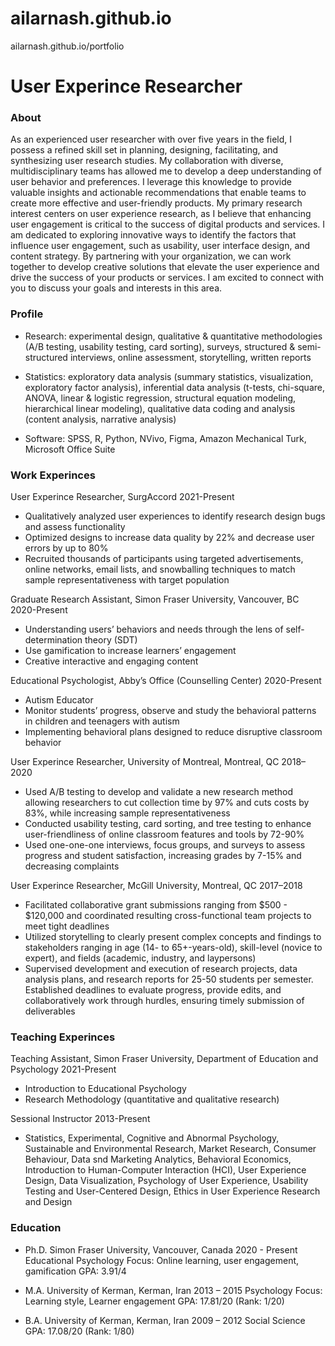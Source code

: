 # ailarnash.github.io
ailarnash.github.io/portfolio

# User Experince Researcher

### About
As an experienced user researcher with over five years in the field, I possess a refined skill set in planning, designing, facilitating, and synthesizing user research studies. My collaboration with diverse, multidisciplinary teams has allowed me to develop a deep understanding of user behavior and preferences. I leverage this knowledge to provide valuable insights and actionable recommendations that enable teams to create more effective and user-friendly products. My primary research interest centers on user experience research, as I believe that enhancing user engagement is critical to the success of digital products and services. I am dedicated to exploring innovative ways to identify the factors that influence user engagement, such as usability, user interface design, and content strategy. By partnering with your organization, we can work together to develop creative solutions that elevate the user experience and drive the success of your products or services. I am excited to connect with you to discuss your goals and interests in this area.

### Profile
- Research: experimental design, qualitative & quantitative methodologies (A/B testing, usability testing, card sorting), surveys, structured & semi-structured interviews, online assessment, storytelling, written reports

- Statistics: exploratory data analysis (summary statistics, visualization, exploratory factor analysis), inferential data analysis (t-tests, chi-square, ANOVA, linear & logistic regression, structural equation modeling, hierarchical linear modeling), qualitative data coding and analysis (content analysis, narrative analysis)

- Software: SPSS, R, Python, NVivo, Figma, Amazon Mechanical Turk, Microsoft Office Suite

### Work Experinces
User Experince Researcher, SurgAccord 2021-Present
- Qualitatively analyzed user experiences to identify research design bugs and assess functionality
- Optimized designs to increase data quality by 22% and decrease user errors by up to 80%
- Recruited thousands of participants using targeted advertisements, online networks, email lists, and snowballing techniques to match sample representativeness with target population

Graduate Research Assistant, Simon Fraser University, Vancouver, BC 2020-Present
- Understanding users’ behaviors and needs through the lens of self-determination theory (SDT)
- Use gamification to increase learners’ engagement
- Creative interactive and engaging content

Educational Psychologist, Abby’s Office (Counselling Center) 2020-Present
- Autism Educator
- Monitor students’ progress, observe and study the behavioral patterns in children and teenagers with autism
- Implementing behavioral plans designed to reduce disruptive classroom behavior

User Experince Researcher, University of Montreal, Montreal, QC 2018–2020
- Used A/B testing to develop and validate a new research method allowing researchers to cut collection time by 97% and cuts costs by 83%, while increasing sample representativeness
- Conducted usability testing, card sorting, and tree testing to enhance user-friendliness of online classroom features and tools by 72-90%
- Used one-one-one interviews, focus groups, and surveys to assess progress and student satisfaction, increasing grades by 7-15% and decreasing complaints

User Experince Researcher, McGill University, Montreal, QC 2017–2018
- Facilitated collaborative grant submissions ranging from $500 - $120,000 and coordinated resulting cross-functional team projects to meet tight deadlines
- Utilized storytelling to clearly present complex concepts and findings to stakeholders ranging in age (14- to 65+-years-old), skill-level (novice to expert), and fields (academic, industry, and laypersons)
- Supervised development and execution of research projects, data analysis plans, and research reports for 25-50 students per semester. Established deadlines to evaluate progress, provide edits, and collaboratively work through hurdles, ensuring timely submission of deliverables

### Teaching Experinces
Teaching Assistant, Simon Fraser University, Department of Education and Psychology 2021-Present
- Introduction to Educational Psychology
- Research Methodology (quantitative and qualitative research)

Sessional Instructor 2013-Present
- Statistics, Experimental, Cognitive and Abnormal Psychology, Sustainable and Environmental Research, Market Research, Consumer Behaviour, Data snd Marketing Analytics, Behavioral Economics, Introduction to Human-Computer Interaction (HCI), User Experience Design, Data Visualization, Psychology of User Experience, Usability Testing and User-Centered Design, Ethics in User Experience Research and Design

### Education
- Ph.D.	Simon Fraser University, Vancouver, Canada 2020 - Present
Educational Psychology
	Focus:  Online learning, user engagement, gamification
GPA: 3.91/4

- M.A.	University of Kerman, Kerman, Iran 2013 – 2015
	Psychology
	Focus:  Learning style, Learner engagement
GPA: 17.81/20 (Rank: 1/20)

- B.A.	University of Kerman, Kerman, Iran 2009 – 2012
	Social Science
	GPA: 17.08/20 (Rank: 1/80)

